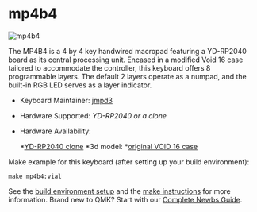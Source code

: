 # mp4b4

![mp4b4](https://i.imgur.com/OiPxXRp.jpg)

The MP4B4 is a 4 by 4 key handwired macropad featuring a YD-RP2040 board as its central processing unit. Encased in a modified Void 16 case tailored to accommodate the controller, this keyboard offers 8 programmable layers. The default 2 layers operate as a numpad, and the built-in RGB LED serves as a layer indicator.
* Keyboard Maintainer: [jmpd3](https://github.com/jmpd3)
* Hardware Supported: *YD-RP2040 or a clone*
* Hardware Availability:
  
  *[YD-RP2040 clone](https://www.aliexpress.com/item/1005003928558306.html)
  *3d model:
  *[original VOID 16 case](https://www.thingiverse.com/thing:4209505)
  

Make example for this keyboard (after setting up your build environment):

    make mp4b4:vial

See the [build environment setup](https://docs.qmk.fm/#/getting_started_build_tools) and the [make instructions](https://docs.qmk.fm/#/getting_started_make_guide) for more information. Brand new to QMK? Start with our [Complete Newbs Guide](https://docs.qmk.fm/#/newbs).

